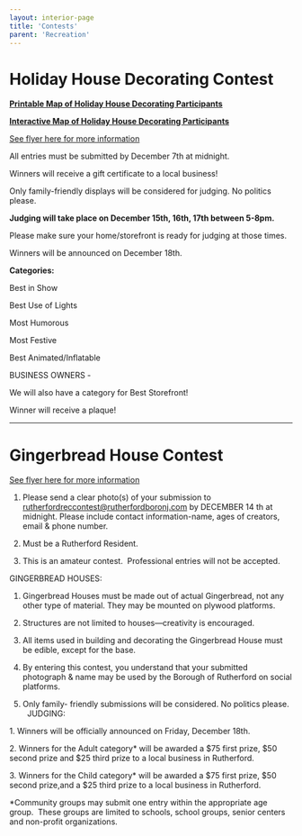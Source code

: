 ```yaml
---
layout: interior-page
title: 'Contests'
parent: 'Recreation'
---
```




# Holiday House Decorating Contest

[**Printable Map of Holiday House Decorating Participants**](https://storage.googleapis.com/static.rutherford-nj.com/recreation/winter-2020-21/2020_Holiday_Map_2.pdf)

[**Interactive Map of Holiday House Decorating Participants**](https://www.google.com/maps/d/edit?mid=1pkBTybWDHswes2kYT2lZeXBeW21GjxQP&usp=sharing)

[See flyer here for more information](https://storage.googleapis.com/static.rutherford-nj.com/recreation/contests/2020_HolidayHouseDecorating_Contest.pdf)

All entries must be submitted by 
December 7th at midnight.  

Winners will receive a gift certificate to a local business!

Only family-friendly displays will be considered for judging. No politics please.

**Judging will take place on December 15th, 16th, 17th between 5-8pm.**

Please make sure your home/storefront is ready for judging at those times.

Winners will be announced on December 18th.  

**Categories:**

Best in Show

Best Use of Lights

Most Humorous

Most Festive

Best Animated/Inflatable

BUSINESS OWNERS - 

We will also have a category for Best Storefront! 

Winner will receive a plaque!

---

# Gingerbread House Contest

[See flyer here for more information](https://storage.googleapis.com/static.rutherford-nj.com/recreation/contests/2020_Gingerbread_Contest.pdf)

1. Please send a clear photo(s) of your submission to rutherfordreccontest@rutherfordboronj.com by 
DECEMBER 14 th at midnight. Please include contact information-name, ages of creators, email & phone number.

2. Must be a Rutherford Resident.

3. This is an amateur contest.  Professional entries will not be accepted.

GINGERBREAD HOUSES:

1. Gingerbread Houses must be made out of actual Gingerbread, not any other type of material. 
They may be mounted on plywood platforms.

2. Structures are not limited to houses—creativity is encouraged.

3. All items used in building and decorating the Gingerbread House must be edible, except for the base.

4. By entering this contest, you understand that your submitted photograph & name may be used by the Borough of Rutherford on social platforms.

5. Only family- friendly submissions will be considered. No politics please.
 
JUDGING:

1. Winners will be officially announced on Friday, December 18th. 

2. Winners for the Adult category* will be awarded a $75 first prize, 
$50 second prize and $25 third prize to a local business in Rutherford.

3. Winners for the Child category* will be awarded a $75 first prize, 
$50 second prize,and a $25 third prize to a local business in Rutherford. 


*Community groups may submit one entry within the appropriate age group.  
These groups are limited to schools, school groups, senior centers and non-profit organizations.

